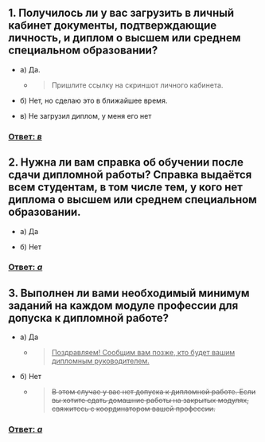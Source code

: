 ## 1. Получилось ли у вас загрузить в личный кабинет документы, подтверждающие личность, и диплом о высшем или среднем специальном образовании?

- а) Да. 
  - >Пришлите ссылку на скриншот личного кабинета.

- б) Нет, но сделаю это в ближайшее время.

- в) Не загрузил диплом, у меня его нет

### <u>**Ответ:** ***в***</u>


## 2. Нужна ли вам справка об обучении после сдачи дипломной работы? Справка выдаётся всем студентам, в том числе тем, у кого нет диплома о высшем или среднем специальном образовании.

- а) Да

- б) Нет

### <u>**Ответ:** ***а***</u>


## 3. Выполнен ли вами необходимый минимум заданий на каждом модуле профессии для допуска к дипломной работе?

- а) Да

  - > <u>Поздравляем! Сообщим вам позже, кто будет вашим дипломным руководителем.</u>

- б) Нет

  - > ~~В этом случае у вас нет допуска к дипломной работе. Если вы хотите сдать домашние работы на закрытых модулях, свяжитесь с координатором вашей профессии.~~

### <u>**Ответ:** ***а***</u>